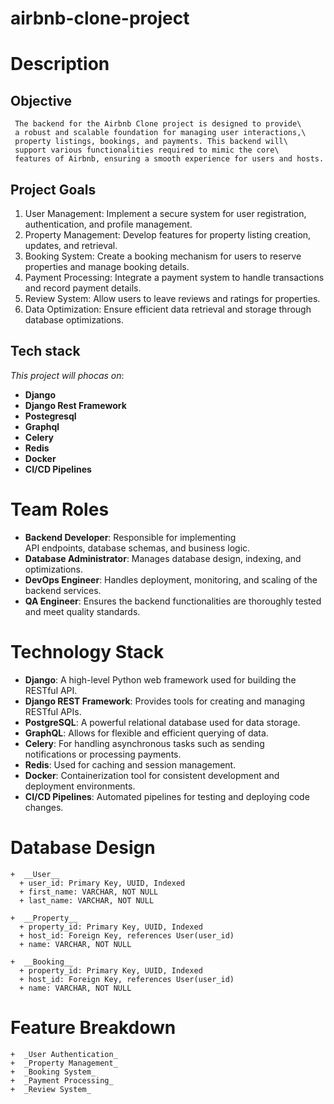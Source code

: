 # airbnb-clone-project

# Description

  ## Objective
     The backend for the Airbnb Clone project is designed to provide\
     a robust and scalable foundation for managing user interactions,\
     property listings, bookings, and payments. This backend will\
     support various functionalities required to mimic the core\
     features of Airbnb, ensuring a smooth experience for users and hosts.

  ## Project Goals
  
   1. User Management: Implement a secure system for user registration, 
   authentication, and profile management.
   2. Property Management: Develop features for property listing creation, 
   updates, and retrieval.
   3. Booking System: Create a booking mechanism for users to 
   reserve properties and manage booking details.
   4. Payment Processing: Integrate a payment system to handle 
   transactions and record payment details.
   5. Review System: Allow users to leave reviews 
   and ratings for properties.
   6. Data Optimization: Ensure efficient data 
   retrieval and storage through database optimizations.
  ## Tech stack 
 _This project will phocas on_:
   +  __Django__
   +  __Django Rest Framework__
   +  __Postegresql__
   +  __Graphql__ 
   +  __Celery__ 
   +  __Redis__ 
   +  __Docker__
   +  __CI/CD Pipelines__ 

# Team Roles 
  +  __Backend Developer__: Responsible for implementing   
  API endpoints, database schemas,  and     business logic.
  +  __Database Administrator__: Manages database design, 
  indexing, and optimizations.
  +  __DevOps Engineer__: Handles deployment, monitoring, 
  and scaling of the backend services.
  +  __QA Engineer__: Ensures the backend functionalities 
  are thoroughly tested and meet quality standards.

 # Technology Stack 
  +  __Django__: A high-level Python web framework used for building the RESTful API.
  +  __Django REST Framework__: Provides tools for creating and managing RESTful APIs.
  +  __PostgreSQL__: A powerful relational database used for data storage.
  +  __GraphQL__: Allows for flexible and efficient querying of data.
  +  __Celery__: For handling asynchronous tasks such as sending    
                 notifications or processing payments.
  + __Redis__: Used for caching and session management.
  +  __Docker__: Containerization tool for consistent development and deployment environments.
  +  __CI/CD Pipelines__: Automated pipelines for testing and deploying code changes.

  # Database Design

    +  __User__
      + user_id: Primary Key, UUID, Indexed
      + first_name: VARCHAR, NOT NULL
      + last_name: VARCHAR, NOT NULL

    +  __Property__
      + property_id: Primary Key, UUID, Indexed
      + host_id: Foreign Key, references User(user_id)
      + name: VARCHAR, NOT NULL

    +  __Booking__
      + property_id: Primary Key, UUID, Indexed
      + host_id: Foreign Key, references User(user_id)
      + name: VARCHAR, NOT NULL
    
  # Feature Breakdown
    +  _User Authentication_
    +  _Property Management_
    +  _Booking System_
    +  _Payment Processing_
    +  _Review System_